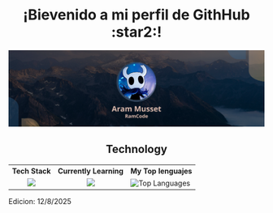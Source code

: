 <h1 align="center">¡Bievenido a mi perfil de GithHub :star2:!</h1>
<p align="center">
  <img src="RamCode.png" alt="RamCode Logo"/>
</p>

<h2 align="center">Technology</h2>

<table align="center">
  <tr>
    <th>Tech Stack</th>
    <th>Currently Learning</th>
    <th>My Top lenguajes</th>
  </tr>
  <tr>
    <td align="center">
      <a href="https://skillicons.dev">
        <img src="https://skillicons.dev/icons?i=py,django,html,css,js,mysql,react,tailwindcss&perline=5" />
      </a>
    </td>
    <td align="center">
      <a href="https://skillicons.dev">
        <img src="https://skillicons.dev/icons?i=java,postgres,express&perline=5" />
      </a>
    </td>
    <td>
      <img src="https://github-readme-stats.vercel.app/api/top-langs/?username=RamCodeZ3&layout=donut&theme=transparent" alt="Top Languages"/>
    </td>
  </tr>
</table>

Edicion: 12/8/2025
